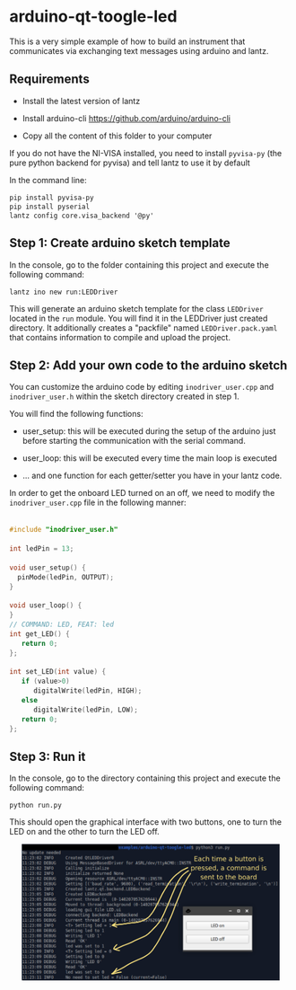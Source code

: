 arduino-qt-toogle-led
=====================

This is a very simple example of how to build an instrument that communicates via
exchanging text messages using arduino and lantz.

Requirements
------------

- Install the latest version of lantz

- Install arduino-cli
  https://github.com/arduino/arduino-cli
  
- Copy all the content of this folder to your computer

If you do not have the NI-VISA installed, you need to install `pyvisa-py`
(the pure python backend for pyvisa) and tell lantz to use it by default

In the command line:

    pip install pyvisa-py
    pip install pyserial
    lantz config core.visa_backend '@py'


Step 1: Create arduino sketch template
--------------------------------------

In the console, go to the folder containing this project and execute the following
command:

    lantz ino new run:LEDDriver
    
This will generate an arduino sketch template for the class `LEDDriver`
located in the `run` module. You will find it in the LEDDriver just created directory.
It additionally creates a "packfile" named `LEDDriver.pack.yaml` that
contains information to compile and upload the project.


Step 2: Add your own code to the arduino sketch
-----------------------------------------------

You can customize the arduino code by editing `inodriver_user.cpp` and 
`inodriver_user.h` within the sketch directory created in step 1. 

You will find the following functions:

- user_setup: this will be executed during the setup of the arduino just before starting
  the communication with the serial command.
  
- user_loop: this will be executed every time the main loop is executed

- ... and one function for each getter/setter you have in your lantz code.

In order to get the onboard LED turned on an off, we need to modify the 
`inodriver_user.cpp` file in the following manner:

```c

#include "inodriver_user.h"

int ledPin = 13;

void user_setup() {
  pinMode(ledPin, OUTPUT);
}

void user_loop() {
}
// COMMAND: LED, FEAT: led
int get_LED() {
   return 0;
};

int set_LED(int value) {
   if (value>0)
      digitalWrite(ledPin, HIGH);
   else
      digitalWrite(ledPin, LOW);
   return 0;
};

```


Step 3: Run it
--------------
 
In the console, go to the directory containing this project and execute the following
command:

    python run.py

This should open the graphical interface with two buttons, one to turn the LED on
and the other to turn the LED off. 

<p align="center">
  <img width="460" src="https://raw.githubusercontent.com/SengerM/examples/master/arduino-qt-toogle-led/img/1.png">
</p>
